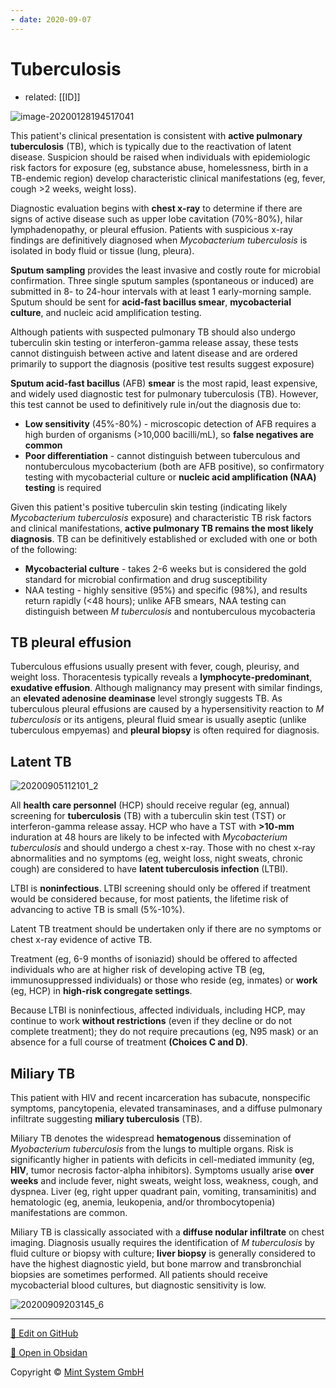 ```yaml
---
- date: 2020-09-07
---
```


# Tuberculosis

- related: [[ID]]

<!-- TB diagnosis tests -->

![image-20200128194517041](https://photos.thisispiggy.com/file/wikiFiles/image-20200128194517041.png)

This patient's clinical presentation is consistent with **active pulmonary tuberculosis** (TB), which is typically due to the reactivation of latent disease.  Suspicion should be raised when individuals with epidemiologic risk  factors for exposure (eg, substance abuse, homelessness, birth in a  TB-endemic region) develop characteristic clinical manifestations (eg,  fever, cough >2 weeks, weight loss).

Diagnostic evaluation begins with **chest x-ray** to determine if there are signs of active disease such as upper lobe  cavitation (70%-80%), hilar lymphadenopathy, or pleural effusion.  Patients with suspicious x-ray findings are definitively diagnosed when _Mycobacterium tuberculosis_ is isolated in body fluid or tissue (lung, pleura).

**Sputum sampling** provides the least invasive and costly route for microbial  confirmation. Three single sputum samples (spontaneous or induced) are  submitted in 8- to 24-hour intervals with at least 1 early-morning  sample. Sputum should be sent for **acid-fast bacillus smear**, **mycobacterial culture**, and nucleic acid amplification testing.

Although patients with suspected pulmonary TB should also undergo tuberculin  skin testing or interferon-gamma release assay, these tests cannot  distinguish between active and latent disease and are ordered primarily  to support the diagnosis (positive test results suggest exposure)

**Sputum acid-fast bacillus** (AFB) **smear** is the most rapid, least expensive, and widely used diagnostic test for pulmonary tuberculosis (TB). However, this test cannot be used to  definitively rule in/out the diagnosis due to:

- **Low sensitivity** (45%-80%) - microscopic detection of AFB requires a high burden of organisms (>10,000 bacilli/mL), so **false negatives are common**
- **Poor differentiation** - cannot distinguish between tuberculous and nontuberculous  mycobacterium (both are AFB positive), so confirmatory testing with  mycobacterial culture or **nucleic acid amplification (NAA) testing** is required

Given this patient's positive tuberculin skin testing (indicating likely _Mycobacterium tuberculosis_ exposure) and characteristic TB risk factors and clinical manifestations, **active pulmonary TB remains the most likely diagnosis**. TB can be definitively established or excluded with one or both of the following:

- **Mycobacterial culture** - takes 2-6 weeks but is considered the gold standard for microbial confirmation and drug susceptibility
- NAA testing - highly sensitive (95%) and specific (98%), and results return rapidly (<48 hours); unlike AFB smears, NAA testing can distinguish  between _M tuberculosis_ and nontuberculous mycobacteria

## TB pleural effusion

<!-- TB effusion dx -->

Tuberculous effusions usually present with fever, cough, pleurisy, and weight loss. Thoracentesis typically reveals a **lymphocyte-predominant**, **exudative effusion**. Although malignancy may present with similar findings, an **elevated adenosine deaminase** level strongly suggests TB. As tuberculous pleural effusions are caused by a hypersensitivity reaction to _M tuberculosis_ or its antigens, pleural fluid smear is usually aseptic (unlike tuberculous empyemas) and **pleural biopsy** is often required for diagnosis.

## Latent TB

<!-- latent TB management, when can return to work -->

![20200905112101_2](https://photos.thisispiggy.com/file/wikiFiles/20200905112101_2.png)

All **health care personnel** (HCP) should receive regular (eg, annual) screening for **tuberculosis** (TB) with a tuberculin skin test (TST) or interferon-gamma release assay.  HCP who have a TST with **>10-mm** induration at 48 hours are likely to be infected with _Mycobacterium tuberculosis_ and should undergo a chest x-ray.  Those with no chest x-ray abnormalities and no symptoms (eg, weight loss, night sweats, chronic cough) are considered to have **latent tuberculosis infection** (LTBI).

LTBI is **noninfectious**.  LTBI screening should only be offered if treatment would be considered because, for most patients, the lifetime risk of advancing to active TB is small (5%-10%).

Latent TB treatment should be undertaken only if there are no symptoms or chest x-ray evidence of active TB.

Treatment (eg, 6-9 months of isoniazid) should be offered to affected individuals who are at higher risk of developing active TB (eg, immunosuppressed individuals) or those who reside (eg, inmates) or **work** (eg, HCP) in **high-risk congregate settings**.

Because LTBI is noninfectious, affected individuals, including HCP, may continue to work **without restrictions** (even if they decline or do not complete treatment); they do not require precautions (eg, N95 mask) or an absence for a full course of treatment **(Choices C and D)**.

## Miliary TB

<!-- miliary TB pt, sx, dx, rx -->

This patient with HIV and recent incarceration has subacute, nonspecific symptoms, pancytopenia, elevated transaminases, and a diffuse pulmonary infiltrate suggesting **miliary tuberculosis** (TB).

Miliary TB denotes the widespread **hematogenous** dissemination of _Myobacterium tuberculosis_ from the lungs to multiple organs.  Risk is significantly higher in patients with deficits in cell-mediated immunity (eg, **HIV**, tumor necrosis factor-alpha inhibitors).  Symptoms usually arise **over weeks** and include fever, night sweats, weight loss, weakness, cough, and dyspnea.  Liver (eg, right upper quadrant pain, vomiting, transaminitis) and hematologic (eg, anemia, leukopenia, and/or thrombocytopenia) manifestations are common.

Miliary TB is classically associated with a **diffuse nodular infiltrate** on chest imaging.  Diagnosis usually requires the identification of _M tuberculosis_ by fluid culture or biopsy with culture; **liver biopsy** is generally considered to have the highest diagnostic yield, but bone marrow and transbronchial biopsies are sometimes performed.  All patients should receive mycobacterial blood cultures, but diagnostic sensitivity is low.

![20200909203145_6](https://photos.thisispiggy.com/file/wikiFiles/20200909203145_6.png)


<hr>

[📝 Edit on GitHub](https://github.com/Mint-System/Knowledge/blob/master/Tuberculosis.md)

[📂 Open in Obsidan](obsidian://open?vault=Knowledge%20Mint%20System&file=Tuberculosis.md ':target=_self')

<footer>Copyright © <a href="https://www.mint-system.ch/">Mint System GmbH</a></footer>